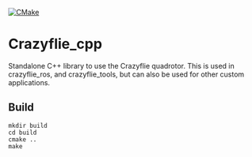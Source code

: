 [![CMake](https://github.com/whoenig/crazyflie_cpp/actions/workflows/cmake.yml/badge.svg?branch=master)](https://github.com/whoenig/crazyflie_cpp/actions/workflows/cmake.yml)

# Crazyflie_cpp

Standalone C++ library to use the Crazyflie quadrotor.
This is used in crazyflie_ros, and crazyflie_tools, but can also be used for other custom applications.

## Build

```
mkdir build
cd build
cmake ..
make
```
